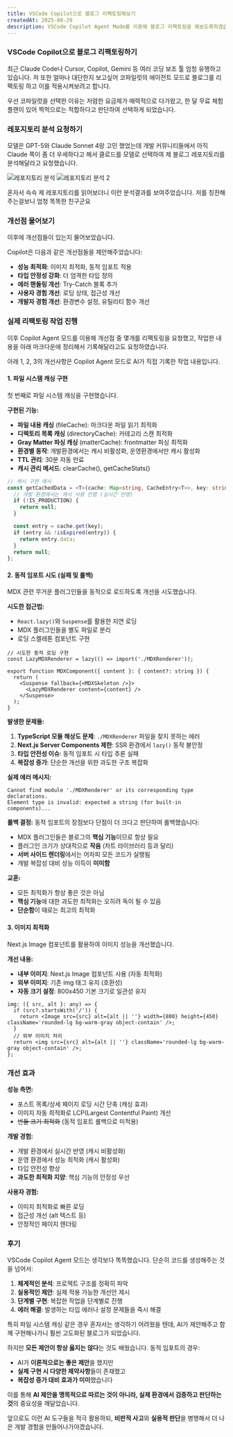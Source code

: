 ```yaml
---
title: VSCode Copilot으로 블로그 리팩토링해보기
createdAt: 2025-08-29
description: VSCode Copilot Agent Mode를 이용해 블로그 리팩토링을 해보도록하겠습니다
---
```


### VSCode Copilot으로 블로그 리팩토링하기

최근 Claude Code나 Cursor, Copilot, Gemini 등 여러 코딩 보조 툴 엄청 유행하고 있습니다.
저 또한 얼마나 대단한지 보고싶어 코파일럿의 에이전트 모드로 블로그를 리팩토링 하고 이를 적용시켜보려고 합니다.

우선 코파일럿을 선택한 이유는 저렴한 요금제가 매력적으로 다가왔고, 한 달 무료 체험 플랜이 있어 찍먹으로는 적합하다고 판단하여 선택하게 되었습니다.

### 레포지토리 분석 요청하기

모델은 GPT-5와 Claude Sonnet 4랑 고민 했었는데 개발 커뮤니티들에서 아직 Claude 쪽이 좀 더 우세하다고 해서 클로드를 모델로 선택하여 제 블로그 레포지토리를 분석해달라고 요청했습니다.

![레포지토리 분석](/log/5/1.png)
![레포지토리 분석 2](/log/5/2.png)

혼자서 슥슥 제 레포지토리를 읽어보더니 이런 분석결과를 보여주었습니다. 저를 칭찬해주는걸보니 엄청 똑똑한 친구군요

### 개선점 물어보기

이후에 개선점들이 있는지 물어보았습니다.

Copilot은 다음과 같은 개선점들을 제안해주었습니다:

- **성능 최적화**: 이미지 최적화, 동적 임포트 적용
- **타입 안정성 강화**: 더 엄격한 타입 정의
- **에러 핸들링 개선**: Try-Catch 블록 추가
- **사용자 경험 개선**: 로딩 상태, 접근성 개선
- **개발자 경험 개선**: 환경변수 설정, 유틸리티 함수 개선

### 실제 리팩토링 작업 진행

이후 Copilot Agent 모드를 이용헤 개선점 중 몇개를 리팩토링을 요청했고, 작업한 내용을 아래 마크다운에 정리해서 기록해달라고도 요청하였습니다.

아래 1, 2, 3의 개선사항은 Copilot Agent 모드로 AI가 직접 기록한 작업 내용입니다.

#### 1. 파일 시스템 캐싱 구현

첫 번째로 파일 시스템 캐싱을 구현했습니다.

**구현된 기능:**

- **파일 내용 캐싱** (fileCache): 마크다운 파일 읽기 최적화
- **디렉토리 목록 캐싱** (directoryCache): 카테고리 스캔 최적화
- **Gray Matter 파싱 캐싱** (matterCache): frontmatter 파싱 최적화
- **환경별 동작**: 개발환경에서는 캐시 비활성화, 운영환경에서만 캐시 활성화
- **TTL 관리**: 30분 자동 만료
- **캐시 관리 메서드**: clearCache(), getCacheStats()

```typescript
// 캐시 구현 예시
const getCachedData = <T>(cache: Map<string, CacheEntry<T>>, key: string): T | null => {
  // 개발 환경에서는 캐시 사용 안함 (실시간 반영)
  if (!IS_PRODUCTION) {
    return null;
  }

  const entry = cache.get(key);
  if (entry && !isExpired(entry)) {
    return entry.data;
  }
  return null;
};
```

#### 2. 동적 임포트 시도 (실패 및 롤백)

MDX 관련 무거운 플러그인들을 동적으로 로드하도록 개선을 시도했습니다.

**시도한 접근법:**

- `React.lazy()`와 `Suspense`를 활용한 지연 로딩
- MDX 플러그인들을 별도 파일로 분리
- 로딩 스켈레톤 컴포넌트 구현

```tsx
// 시도한 동적 로딩 구현
const LazyMDXRenderer = lazy(() => import('./MDXRenderer'));

export function MDXComponent({ content }: { content?: string }) {
  return (
    <Suspense fallback={<MDXSkeleton />}>
      <LazyMDXRenderer content={content} />
    </Suspense>
  );
}
```

**발생한 문제들:**

1. **TypeScript 모듈 해상도 문제**: `./MDXRenderer` 파일을 찾지 못하는 에러
2. **Next.js Server Components 제한**: SSR 환경에서 `lazy()` 동작 불안정
3. **타입 안전성 이슈**: 동적 임포트 시 타입 추론 실패
4. **복잡성 증가**: 단순한 개선을 위한 과도한 구조 복잡화

**실제 에러 메시지:**

```
Cannot find module './MDXRenderer' or its corresponding type declarations.
Element type is invalid: expected a string (for built-in components)...
```

**롤백 결정:**
동적 임포트의 장점보다 단점이 더 크다고 판단하여 롤백했습니다:

- MDX 플러그인들은 블로그의 **핵심 기능**이므로 항상 필요
- 플러그인 크기가 상대적으로 **작음** (차트 라이브러리 등과 달리)
- **서버 사이드 렌더링**에서는 어차피 모든 코드가 실행됨
- 개발 복잡성 대비 성능 이득이 **미미함**

**교훈:**

- 모든 최적화가 항상 좋은 것은 아님
- **핵심 기능**에 대한 과도한 최적화는 오히려 독이 될 수 있음
- **단순함**이 때로는 최고의 최적화

#### 3. 이미지 최적화

Next.js Image 컴포넌트를 활용하여 이미지 성능을 개선했습니다.

**개선 내용:**

- **내부 이미지**: Next.js Image 컴포넌트 사용 (자동 최적화)
- **외부 이미지**: 기존 img 태그 유지 (호환성)
- **자동 크기 설정**: 800x450 기본 크기로 일관성 유지

```tsx
img: ({ src, alt }: any) => {
  if (src?.startsWith('/')) {
    return <Image src={src} alt={alt || ''} width={800} height={450} className='rounded-lg bg-warm-gray object-contain' />;
  }
  // 외부 이미지 처리
  return <img src={src} alt={alt || ''} className='rounded-lg bg-warm-gray object-contain' />;
};
```

### 개선 효과

**성능 측면:**

- 포스트 목록/상세 페이지 로딩 시간 단축 (캐싱 효과)
- 이미지 자동 최적화로 LCP(Largest Contentful Paint) 개선
- ~~번들 크기 최적화~~ (동적 임포트 롤백으로 미적용)

**개발 경험:**

- 개발 환경에서 실시간 반영 (캐시 비활성화)
- 운영 환경에서 성능 최적화 (캐시 활성화)
- 타입 안전성 향상
- **과도한 최적화 지양**: 핵심 기능의 안정성 우선

**사용자 경험:**

- 이미지 최적화로 빠른 로딩
- 접근성 개선 (alt 텍스트 등)
- 안정적인 페이지 렌더링

### 후기

VSCode Copilot Agent 모드는 생각보다 똑똑했습니다. 단순히 코드를 생성해주는 것을 넘어서:

1. **체계적인 분석**: 프로젝트 구조를 정확히 파악
2. **실용적인 제안**: 실제 적용 가능한 개선안 제시
3. **단계별 구현**: 복잡한 작업을 단계별로 진행
4. **에러 해결**: 발생하는 타입 에러나 설정 문제들을 즉시 해결

특히 파일 시스템 캐싱 같은 경우 혼자서는 생각하기 어려웠을 텐데, AI가 제안해주고 함께 구현해나가니 훨씬 고도화된 블로그가 되었습니다.

하지만 **모든 제안이 항상 옳지는 않다**는 것도 배웠습니다. 동적 임포트의 경우:

- AI가 **이론적으로는 좋은 제안**을 했지만
- **실제 구현 시 다양한 제약사항**들이 존재했고
- **복잡성 증가 대비 효과가 미미**했습니다

이를 통해 **AI 제안을 맹목적으로 따르는 것이 아니라, 실제 환경에서 검증하고 판단하는 것**의 중요성을 깨달았습니다.

앞으로도 이런 AI 도구들을 적극 활용하되, **비판적 사고**와 **실용적 판단**을 병행해서 더 나은 개발 경험을 만들어나가야겠습니다.
